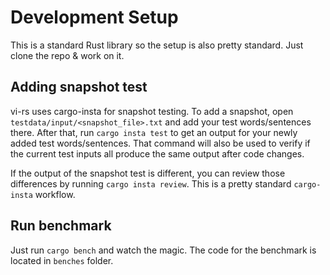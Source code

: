 # Development Setup

This is a standard Rust library so the setup is also pretty standard. Just clone the repo & work on it.

## Adding snapshot test

vi-rs uses cargo-insta for snapshot testing. To add a snapshot, open `testdata/input/<snapshot_file>.txt` and add your test words/sentences there. After that, run `cargo insta test` to get an output for your newly added test words/sentences. That command will also be used to verify if the current test inputs all produce the same output after code changes.

If the output of the snapshot test is different, you can review those differences by running `cargo insta review`. This is a pretty standard `cargo-insta` workflow.

## Run benchmark

Just run `cargo bench` and watch the magic. The code for the benchmark is located in `benches` folder.
